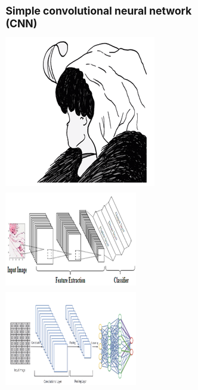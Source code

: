 # Simple convolutional neural network (CNN)

<p align="left">
<img src="https://github.com/TatevKaren/Simple-convolutional-neural-network/blob/main/CNN_image.png?raw=true"
  alt="Multivariate Linear Regression sample output"
  width="400" height="400">
</p>


<p align="left">
  <img src="https://github.com/TatevKaren/Simple-convolutional-neural-network/blob/main/cnn_layers.png?raw=true"
  alt="Multivariate Linear Regression plot"
  width="350" height="250">
</p>


<p align="left">
  <img src="https://github.com/TatevKaren/Simple-convolutional-neural-network/blob/main/cnn_summary.png?raw=true"
  alt="Multivariate Linear Regression plot"
  width="350" height="250">
</p>
